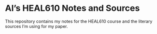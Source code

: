 # Al’s HEAL610 Notes and Sources

This repository contains my notes for the HEAL610 course and the literary sources I’m using for my paper.